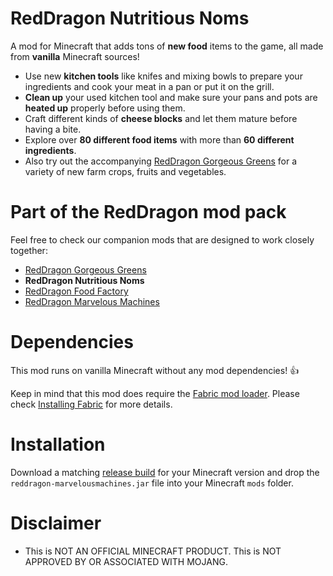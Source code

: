 # RedDragon Nutritious Noms

A mod for Minecraft that adds tons of **new food** items to the game, all made from **vanilla** Minecraft sources!

* Use new **kitchen tools** like knifes and mixing bowls to prepare your ingredients and cook your meat in a pan or put it on the grill.
* **Clean up** your used kitchen tool and make sure your pans and pots are **heated up** properly before using them.
* Craft different kinds of **cheese blocks** and let them mature before having a bite.
* Explore over **80 different food items** with more than **60 different ingredients**.
* Also try out the accompanying [RedDragon Gorgeous Greens](https://github.com/TeamRedDragon/RedDragon-Gorgeous-Greens) for a variety of new farm crops, fruits and vegetables.

# Part of the RedDragon mod pack
Feel free to check our companion mods that are designed to work closely together:

* [RedDragon Gorgeous Greens](https://github.com/TeamRedDragon/RedDragon-Gorgeous-Greens)
* **RedDragon Nutritious Noms**
* [RedDragon Food Factory](https://github.com/TeamRedDragon/RedDragon-Food-Factory)
* [RedDragon Marvelous Machines](https://github.com/TeamRedDragon/RedDragon-Marvelous-Machines)

# Dependencies

This mod runs on vanilla Minecraft without any mod dependencies! 👍

Keep in mind that this mod does require the [Fabric mod loader](https://fabricmc.net/use/). Please check [Installing Fabric](https://fabricmc.net/wiki/install) for more details.

# Installation

Download a matching [release build](https://github.com/TeamRedDragon/RedDragon-Nutritious-Noms/releases) for your Minecraft version and drop the `reddragon-marvelousmachines.jar` file into your Minecraft `mods` folder.

# Disclaimer

* This is NOT AN OFFICIAL MINECRAFT PRODUCT. This is NOT APPROVED BY OR ASSOCIATED WITH MOJANG.
